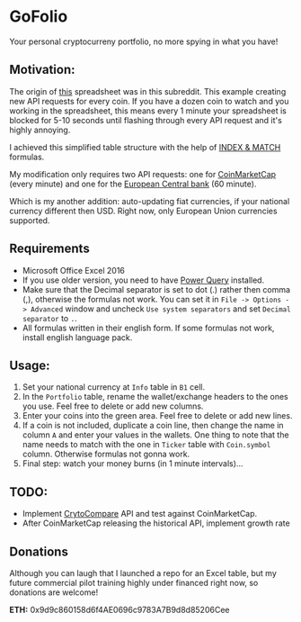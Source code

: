 # GoFolio

Your personal cryptocurreny portfolio, no more spying in what you have!

## Motivation:

The origin of [this](https://www.reddit.com/r/ethtrader/comments/6b16fk/how_to_import_coinmarketcap_data_into_excel_and/) spreadsheet was in this subreddit. This example creating new API requests for every coin. If you have a dozen coin to watch and you working in the spreadsheet, this means every 1 minute your spreadsheet is blocked for 5-10 seconds until flashing through every API request and it's highly annoying.

I achieved this simplified table structure with the help of [INDEX & MATCH](https://www.ablebits.com/office-addins-blog/2014/08/13/excel-index-match-function-vlookup/) formulas.

My modification only requires two API requests: one for [CoinMarketCap](https://coinmarketcap.com/api/) (every minute) and one for the [European Central bank](http://www.ecb.europa.eu/stats/policy_and_exchange_rates/euro_reference_exchange_rates/html/index.en.html) (60 minute).

Which is my another addition: auto-updating fiat currencies, if your national currency different then USD. Right now, only European Union currencies supported.

## Requirements

* Microsoft Office Excel 2016
* If you use older version, you need to have [Power Query](https://www.microsoft.com/en-us/download/details.aspx?id=39379) installed.
* Make sure that the Decimal separator is set to dot (.) rather then comma (,), otherwise the formulas not work. You can set it in `File -> Options -> Advanced` window and uncheck `Use system separators` and set `Decimal separator` to `.`.
* All formulas written in their english form. If some formulas not work, install english language pack.

## Usage:

1. Set your national currency at `Info` table in `B1` cell.
2. In the `Portfolio` table, rename the wallet/exchange headers to the ones you use. Feel free to delete or add new columns.
3. Enter your coins into the green area. Feel free to delete or add new lines.
4. If a coin is not included, duplicate a coin line, then change the name in column `A` and enter your values in the wallets. One thing to note that the name needs to match with the one in `Ticker` table with `Coin.symbol` column. Otherwise formulas not gonna work.
5. Final step: watch your money burns (in 1 minute intervals)...

## TODO:

* Implement [CrytoCompare](https://www.cryptocompare.com/api) API and test against CoinMarketCap.
* After CoinMarketCap releasing the historical API, implement growth rate

## Donations

Although you can laugh that I launched a repo for an Excel table, but my future commercial pilot training highly under financed right now, so donations are welcome!

**ETH:** 0x9d9c860158d6f4AE0696c9783A7B9d8d85206Cee

